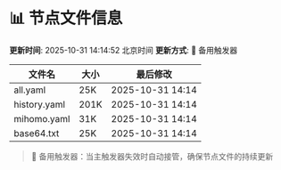 # 📊 节点文件信息

**更新时间**: 2025-10-31 14:14:52 北京时间
**更新方式**: 🔄 备用触发器

| 文件名 | 大小 | 最后修改 |
|--------|------|----------|
| all.yaml | 25K | 2025-10-31 14:14 |
| history.yaml | 201K | 2025-10-31 14:14 |
| mihomo.yaml | 31K | 2025-10-31 14:14 |
| base64.txt | 25K | 2025-10-31 14:14 |

> 🔄 备用触发器：当主触发器失效时自动接管，确保节点文件的持续更新

